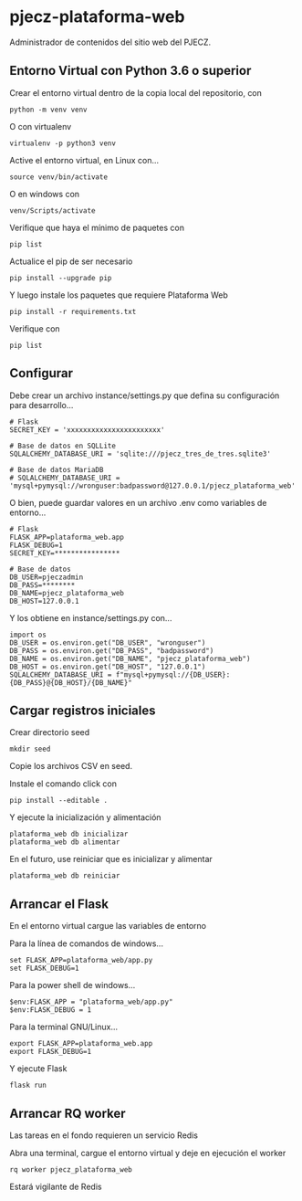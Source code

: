 # pjecz-plataforma-web

Administrador de contenidos del sitio web del PJECZ.

## Entorno Virtual con Python 3.6 o superior

Crear el entorno virtual dentro de la copia local del repositorio, con

    python -m venv venv

O con virtualenv

    virtualenv -p python3 venv

Active el entorno virtual, en Linux con...

    source venv/bin/activate

O en windows con

    venv/Scripts/activate

Verifique que haya el mínimo de paquetes con

    pip list

Actualice el pip de ser necesario

    pip install --upgrade pip

Y luego instale los paquetes que requiere Plataforma Web

    pip install -r requirements.txt

Verifique con

    pip list

## Configurar

Debe crear un archivo instance/settings.py que defina su configuración para desarrollo...

    # Flask
    SECRET_KEY = 'xxxxxxxxxxxxxxxxxxxxxxx'

    # Base de datos en SQLLite
    SQLALCHEMY_DATABASE_URI = 'sqlite:///pjecz_tres_de_tres.sqlite3'

    # Base de datos MariaDB
    # SQLALCHEMY_DATABASE_URI = 'mysql+pymysql://wronguser:badpassword@127.0.0.1/pjecz_plataforma_web'

O bien, puede guardar valores en un archivo .env como variables de entorno...

    # Flask
    FLASK_APP=plataforma_web.app
    FLASK_DEBUG=1
    SECRET_KEY=****************

    # Base de datos
    DB_USER=pjeczadmin
    DB_PASS=********
    DB_NAME=pjecz_plataforma_web
    DB_HOST=127.0.0.1

Y los obtiene en instance/settings.py con...

    import os
    DB_USER = os.environ.get("DB_USER", "wronguser")
    DB_PASS = os.environ.get("DB_PASS", "badpassword")
    DB_NAME = os.environ.get("DB_NAME", "pjecz_plataforma_web")
    DB_HOST = os.environ.get("DB_HOST", "127.0.0.1")
    SQLALCHEMY_DATABASE_URI = f"mysql+pymysql://{DB_USER}:{DB_PASS}@{DB_HOST}/{DB_NAME}"

## Cargar registros iniciales

Crear directorio seed

    mkdir seed

Copie los archivos CSV en seed.

Instale el comando click con

    pip install --editable .

Y ejecute la inicialización y alimentación

    plataforma_web db inicializar
    plataforma_web db alimentar

En el futuro, use reiniciar que es inicializar y alimentar

    plataforma_web db reiniciar

## Arrancar el Flask

En el entorno virtual cargue las variables de entorno

Para la línea de comandos de windows...

    set FLASK_APP=plataforma_web/app.py
    set FLASK_DEBUG=1

Para la power shell de windows...

    $env:FLASK_APP = "plataforma_web/app.py"
    $env:FLASK_DEBUG = 1

Para la terminal GNU/Linux...

    export FLASK_APP=plataforma_web.app
    export FLASK_DEBUG=1

Y ejecute Flask

    flask run

## Arrancar RQ worker

Las tareas en el fondo requieren un servicio Redis

Abra una terminal, cargue el entorno virtual y deje en ejecución el worker

    rq worker pjecz_plataforma_web

Estará vigilante de Redis

